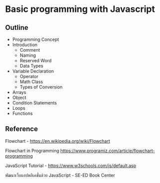 # Basic programming with Javascript

## Outline

- Programming Concept
- Introduction
  - Comment
  - Naming
  - Reserved Word
  - Data Types
- Variable Declaration
  - Operator
  - Math Class
  - Types of Conversion
- Arrays
- Object
- Condition Statements
- Loops
- Functions

## Reference

Flowchart - https://en.wikipedia.org/wiki/Flowchart

Flowchart in Programming https://www.programiz.com/article/flowchart-programming

JavaScript Tutorial - https://www.w3schools.com/js/default.asp

พัฒนาเว็บแอปพลิเคชั่นด้วย JavaScript - SE-ED Book Center
